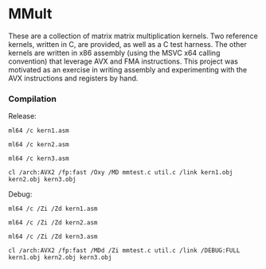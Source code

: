 # MMult

These are a collection of matrix matrix multiplication kernels. Two reference kernels, written in C, are provided, as well as a C test harness.
The other kernels are written in x86 assembly (using the MSVC x64 calling convention) that leverage AVX and FMA instructions.
This project was motivated as an exercise in writing assembly and experimenting with the AVX instructions and registers by hand.

### Compilation

Release:

`ml64 /c kern1.asm`

`ml64 /c kern2.asm`

`ml64 /c kern3.asm`

`cl /arch:AVX2 /fp:fast /Oxy /MD mmtest.c util.c /link kern1.obj kern2.obj kern3.obj`

Debug:

`ml64 /c /Zi /Zd kern1.asm`

`ml64 /c /Zi /Zd kern2.asm`

`ml64 /c /Zi /Zd kern3.asm`

`cl /arch:AVX2 /fp:fast /MDd /Zi mmtest.c util.c /link /DEBUG:FULL kern1.obj kern2.obj kern3.obj`